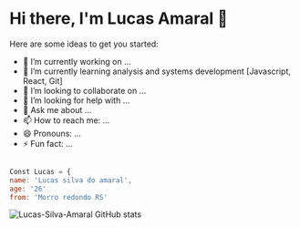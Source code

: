 # Hi there, I'm Lucas Amaral 👋

Here are some ideas to get you started:

- 🔭 I’m currently working on ...
- 🌱 I’m currently learning analysis and systems development [Javascript, React, Git]
- 👯 I’m looking to collaborate on ...
- 🤔 I’m looking for help with ...
- 💬 Ask me about ...
- 📫 How to reach me: ...
- 😄 Pronouns: ...
- ⚡ Fun fact: ...

```javascript

Const Lucas = {
name: 'Lucas silva do amaral',
age: '26'
from: 'Morro redondo RS'

```

![Lucas-Silva-Amaral GitHub stats](https://github-readme-stats.vercel.app/api?username=Lucas-Silva-Amaral&show_icons=true&theme=midnight-purple)
